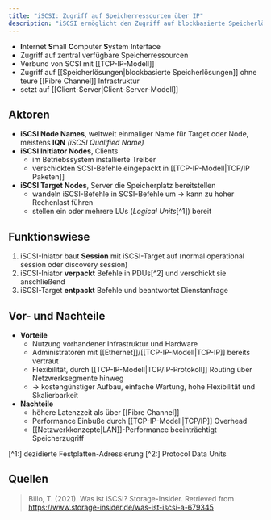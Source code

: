```yaml
---
title: "iSCSI: Zugriff auf Speicherressourcen über IP"
description: "iSCSI ermöglicht den Zugriff auf blockbasierte Speicherlösungen über TCP/IP, ohne teure Fibre Channel-Infrastruktur. Es verbindet SCSI mit IP und setzt auf Client-Server-Modell mit Initiator und Target Nodes."
---
```


- **I**nternet **S**mall **C**omputer **S**ystem **I**nterface
- Zugriff auf zentral verfügbare Speicherressourcen
- Verbund von SCSI mit [[TCP-IP-Modell]]
- Zugriff auf [[Speicherlösungen|blockbasierte Speicherlösungen]] ohne teure [[Fibre Channel]] Infrastruktur
- setzt auf [[Client-Server|Client-Server-Modell]]

## Aktoren
- **iSCSI Node Names**, weltweit einmaliger Name für Target oder Node, meistens **IQN** *(iSCSI Qualified Name)*
- **iSCSI Initiator Nodes**, Clients
	- im Betriebssystem installierte Treiber
	- verschickten SCSI-Befehle eingepackt in [[TCP-IP-Modell|TCP/IP Paketen]]
- **iSCSI Target Nodes**, Server die Speicherplatz bereitstellen
	- wandeln iSCSI-Befehle in SCSI-Befehle um -> kann zu hoher Rechenlast führen
	- stellen ein oder mehrere LUs (*Logical Units*[^1]) bereit

## Funktionswiese
1. iSCSI-Iniator baut **Session** mit iSCSI-Target auf (normal operational session oder discovery session)
2. iSCSI-Iniator **verpackt** Befehle in PDUs[^2] und verschickt sie anschließend
3. iSCSI-Target **entpackt** Befehle und beantwortet Dienstanfrage

## Vor- und Nachteile
- **Vorteile**
	- Nutzung vorhandener Infrastruktur und Hardware
	- Administratoren mit [[Ethernet]]/[[TCP-IP-Modell|TCP-IP]] bereits vertraut
	- Flexibilität, durch [[TCP-IP-Modell|TCP/IP-Protokoll]] Routing über Netzwerksegmente hinweg
	- -> kostengünstiger Aufbau, einfache Wartung, hohe Flexibilität und Skalierbarkeit
- **Nachteile**
	- höhere Latenzzeit als über [[Fibre Channel]]
	- Performance Einbuße durch [[TCP-IP-Modell|TCP/IP]] Overhead
	- [[Netzwerkkonzepte|LAN]]-Performance beeinträchtigt Speicherzugriff


[^1:] dezidierte Festplatten-Adressierung
[^2:] Protocol Data Units

## Quellen

> Billo, T. (2021). Was ist iSCSI? Storage-Insider. Retrieved from https://www.storage-insider.de/was-ist-iscsi-a-679345